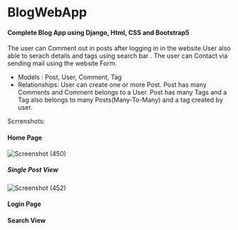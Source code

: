 

# BlogWebApp

#### Complete Blog App using Django, Html, CSS and Bootstrap5
The user can Comment out in posts after logging in in the website.User also able to serach details and tags using search bar . The user can Contact via sending mail using the website Form.

- Models : Post, User, Comment, Tag
- Relationships: User can create one or more Post. Post has many Comments and Comment belongs to a User. Post has many Tags and a Tag also belongs to many Posts(Many-To-Many) and a tag created by user. 

Scrrenshots:

#### Home Page

![Screenshot (450)](https://github.com/DebasishMohanta10/BlogWebApp/assets/96058790/e98a9a08-69d8-4356-9b20-84b7589e57b7)

##### Single Post View
![Screenshot (452)](https://github.com/DebasishMohanta10/BlogWebApp/assets/96058790/3dcf4100-c065-4d9b-aa26-3a9715ae3775)

#### Login Page


#### Search View
